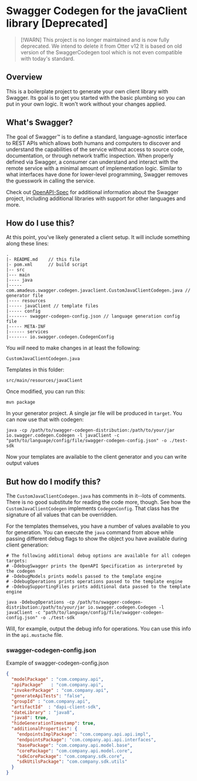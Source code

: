 # Swagger Codegen for the javaClient library [Deprecated]

> [!WARN]
> This project is no longer maintained and is now fully deprecated. We intend to delete it from Otter v12
> It is based on old version of the SwaggerCodegen tool which is not even compatible with today's standard.

## Overview
This is a boilerplate project to generate your own client library with Swagger.  Its goal is
to get you started with the basic plumbing so you can put in your own logic.  It won't work without
your changes applied.

## What's Swagger?
The goal of Swagger™ is to define a standard, language-agnostic interface to REST APIs which allows both humans and computers to discover and understand the capabilities of the service without access to source code, documentation, or through network traffic inspection. When properly defined via Swagger, a consumer can understand and interact with the remote service with a minimal amount of implementation logic. Similar to what interfaces have done for lower-level programming, Swagger removes the guesswork in calling the service.


Check out [OpenAPI-Spec](https://github.com/OAI/OpenAPI-Specification) for additional information about the Swagger project, including additional libraries with support for other languages and more. 

## How do I use this?
At this point, you've likely generated a client setup.  It will include something along these lines:

```
.
|- README.md    // this file
|- pom.xml      // build script
|-- src
|--- main
|---- java
|----- com.amadeus.swagger.codegen.javaclient.CustomJavaClientCodegen.java // generator file
|---- resources
|----- javaClient // template files
|----- config
|------- swagger-codegen-config.json // language generation config file
|----- META-INF
|------ services
|------- io.swagger.codegen.CodegenConfig
```

You _will_ need to make changes in at least the following:

`CustomJavaClientCodegen.java`

Templates in this folder:

`src/main/resources/javaClient`

Once modified, you can run this:

```
mvn package
```

In your generator project.  A single jar file will be produced in `target`.  You can now use that with codegen:

```
java -cp /path/to/swagger-codegen-distribution:/path/to/your/jar io.swagger.codegen.Codegen -l javaClient -c "path/to/language/config/file/swagger-codegen-config.json" -o ./test-sdk
```

Now your templates are available to the client generator and you can write output values

## But how do I modify this?
The `CustomJavaClientCodegen.java` has comments in it--lots of comments.  There is no good substitute
for reading the code more, though.  See how the `CustomJavaClientCodegen` implements `CodegenConfig`.
That class has the signature of all values that can be overridden.

For the templates themselves, you have a number of values available to you for generation.
You can execute the `java` command from above while passing different debug flags to show
the object you have available during client generation:

```
# The following additional debug options are available for all codegen targets:
# -DdebugSwagger prints the OpenAPI Specification as interpreted by the codegen
# -DdebugModels prints models passed to the template engine
# -DdebugOperations prints operations passed to the template engine
# -DdebugSupportingFiles prints additional data passed to the template engine

java -DdebugOperations -cp /path/to/swagger-codegen-distribution:/path/to/your/jar io.swagger.codegen.Codegen -l javaClient -c "path/to/language/config/file/swagger-codegen-config.json" -o ./test-sdk
```

Will, for example, output the debug info for operations.  You can use this info
in the `api.mustache` file.

### swagger-codegen-config.json

Example of swagger-codegen-config.json
``` json
{
  "modelPackage" : "com.company.api",
  "apiPackage"   : "com.company.api",
  "invokerPackage" : "com.company.api",
  "generateApiTests": "false",
  "groupId" : "com.company.api",
  "artifactId"  : "dapi-client-sdk",
  "dateLibrary" : "java8",
  "java8": true,
  "hideGenerationTimestamp": true,
  "additionalProperties": {
    "endpointsImplPackage": "com.company.api.api.impl",
    "endpointsPackage": "com.company.api.api.interfaces",
    "basePackage": "com.company.api.model.base",
    "corePackage": "com.company.api.model.core",
    "sdkCorePackage": "com.company.sdk.core",
    "sdkUtilsPackage": "com.company.sdk.utils"
  }
}
```
